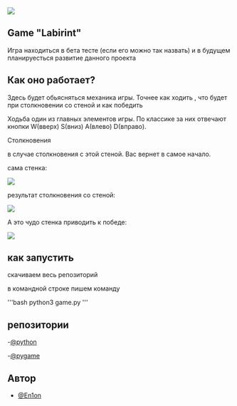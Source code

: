 <img src="https://img.shields.io/badge/Language-Python-important" >

## Game "Labirint"
Игра находиться в бета тесте (если его можно так назвать) и в будущем планируесться развитие данного проекта 


## Как оно работает?

Здесь будет обьясняться механика игры. Точнее как ходить , что будет при столкновении со стеной и как победить

Ходьба один из главных элементов игры. По классике за них отвечают кнопки W(вверх) S(вниз) A(влево) D(вправо). 

Столкновения 

в случае столкновения с этой стеной. Вас вернет в самое начало. 

сама стенка:

<img src="main/img3">

результат столкновения со стеной:

<img src="img2">


А это чудо стенка приводить к победе:

<img src="img1">





## как запустить

скачиваем весь репозиторий

в командной строке пишем команду

'''bash
python3 game.py
'''




## репозитории 

-[@python](https://www.python.org)

-[@pygame](https://medium.com/@pytoday.python/установка-pygame-305ae355d340)


## Автор

- [@En1on](https://github.com/En1on)



